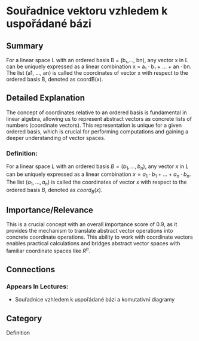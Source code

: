 # Souřadnice vektoru vzhledem k uspořádané bázi

## Summary
For a linear space L with an ordered basis B = (b₁,..., bn), any vector x in L can be uniquely expressed as a linear combination x = a₁ · b₁ + … + an · bn. The list (a1, ..., an) is called the coordinates of vector x with respect to the ordered basis B, denoted as coordB(x).

## Detailed Explanation
The concept of coordinates relative to an ordered basis is fundamental in linear algebra, allowing us to represent abstract vectors as concrete lists of numbers (coordinate vectors). This representation is unique for a given ordered basis, which is crucial for performing computations and gaining a deeper understanding of vector spaces.

### Definition:
For a linear space $L$ with an ordered basis $B = (b_1,..., b_n)$, any vector $x$ in $L$ can be uniquely expressed as a linear combination $x = a_1 \cdot b_1 + \dots + a_n \cdot b_n$. The list $(a_1, \dots, a_n)$ is called the coordinates of vector $x$ with respect to the ordered basis $B$, denoted as $coord_B(x)$.

## Importance/Relevance
This is a crucial concept with an overall importance score of 0.9, as it provides the mechanism to translate abstract vector operations into concrete coordinate operations. This ability to work with coordinate vectors enables practical calculations and bridges abstract vector spaces with familiar coordinate spaces like $R^n$.

## Connections

### Appears In Lectures:
*   Souřadnice vzhledem k uspořádané bázi a komutativní diagramy

## Category
Definition